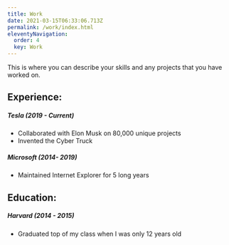 ```yaml
---
title: Work
date: 2021-03-15T06:33:06.713Z
permalink: /work/index.html
eleventyNavigation:
  order: 4
  key: Work
---
```

This is where you can describe your skills and any projects that you have worked on.

## Experience:

##### Tesla (2019 - Current)

* Collaborated with Elon Musk on 80,000 unique projects
* Invented the Cyber Truck

##### Microsoft (2014- 2019)

* Maintained Internet Explorer for 5 long years





## Education:

##### Harvard (2014 - 2015)

* Graduated top of my class when I was only 12 years old